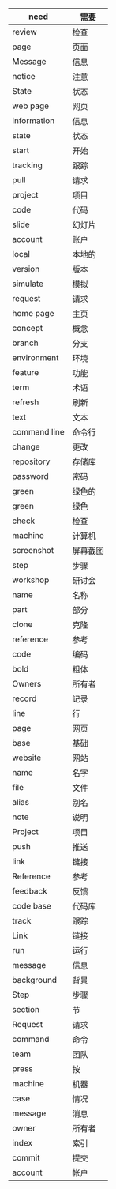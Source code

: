 | need         | 需要     |
| ------------ | -------- |
| review       | 检查     |
| page         | 页面     |
| Message      | 信息     |
| notice       | 注意     |
| State        | 状态     |
| web page     | 网页     |
| information  | 信息     |
| state        | 状态     |
| start        | 开始     |
| tracking     | 跟踪     |
| pull         | 请求     |
| project      | 项目     |
| code         | 代码     |
| slide        | 幻灯片   |
| account      | 账户     |
| local        | 本地的   |
| version      | 版本     |
| simulate     | 模拟     |
| request      | 请求     |
| home page    | 主页     |
| concept      | 概念     |
| branch       | 分支     |
| environment  | 环境     |
| feature      | 功能     |
| term         | 术语     |
| refresh      | 刷新     |
| text         | 文本     |
| command line | 命令行   |
| change       | 更改     |
| repository   | 存储库   |
| password     | 密码     |
| green        | 绿色的   |
| green        | 绿色     |
| check        | 检查     |
| machine      | 计算机   |
| screenshot   | 屏幕截图 |
| step         | 步骤     |
| workshop     | 研讨会   |
| name         | 名称     |
| part         | 部分     |
| clone        | 克隆     |
| reference    | 参考     |
| code         | 编码     |
| bold         | 粗体     |
| Owners       | 所有者   |
| record       | 记录     |
| line         | 行       |
| page         | 网页     |
| base         | 基础     |
| website      | 网站     |
| name         | 名字     |
| file         | 文件     |
| alias        | 别名     |
| note         | 说明     |
| Project      | 项目     |
| push         | 推送     |
| link         | 链接     |
| Reference    | 参考     |
| feedback     | 反馈     |
| code base    | 代码库   |
| track        | 跟踪     |
| Link         | 链接     |
| run          | 运行     |
| message      | 信息     |
| background   | 背景     |
| Step         | 步骤     |
| section      | 节       |
| Request      | 请求     |
| command      | 命令     |
| team         | 团队     |
| press        | 按       |
| machine      | 机器     |
| case         | 情况     |
| message      | 消息     |
| owner        | 所有者   |
| index        | 索引     |
| commit       | 提交     |
| account      | 帐户     |